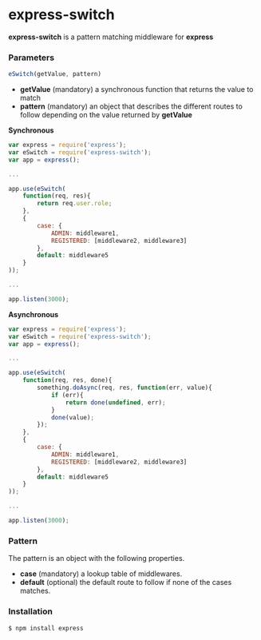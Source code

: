 express-switch
==============

__express-switch__ is a pattern matching middleware for __express__

### Parameters

```js
eSwitch(getValue, pattern)
```

 - __getValue__ (mandatory) a synchronous function that returns the value to match
 - __pattern__ (mandatory) an object that describes the different routes to follow depending on the value returned by __getValue__

__Synchronous__

```js
var express = require('express');
var eSwitch = require('express-switch');
var app = express();

...

app.use(eSwitch(
    function(req, res){
        return req.user.role;
    },
    {
        case: {
            ADMIN: middleware1,
            REGISTERED: [middleware2, middleware3]
        },
        default: middleware5
    }
));

...

app.listen(3000);
```

__Asynchronous__

```js
var express = require('express');
var eSwitch = require('express-switch');
var app = express();

...

app.use(eSwitch(
    function(req, res, done){
        something.doAsync(req, res, function(err, value){
            if (err){
                return done(undefined, err);
            }
            done(value);
        });
    },
    {
        case: {
            ADMIN: middleware1,
            REGISTERED: [middleware2, middleware3]
        },
        default: middleware5
    }
));

...

app.listen(3000);
```

### Pattern

The pattern is an object with the following properties.

 - __case__ (mandatory) a lookup table of middlewares.
 - __default__ (optional) the default route to follow if none of the cases matches.

### Installation

```bash
$ npm install express
```
